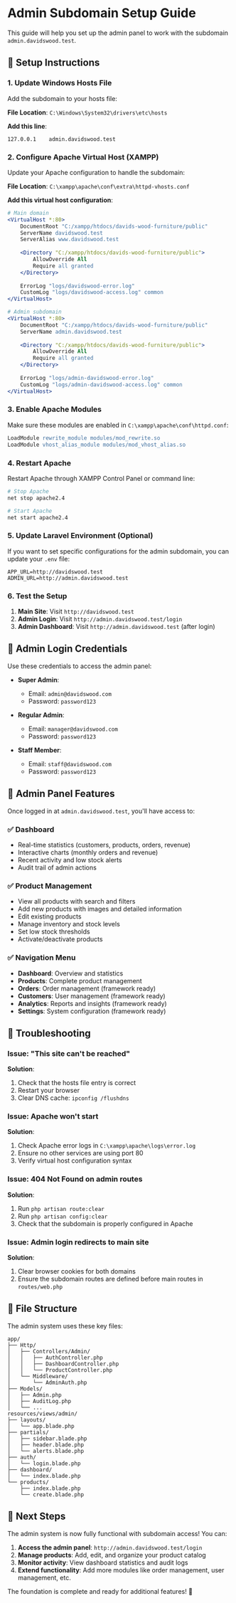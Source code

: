 # Admin Subdomain Setup Guide

This guide will help you set up the admin panel to work with the subdomain `admin.davidswood.test`.

## 🔧 Setup Instructions

### 1. Update Windows Hosts File

Add the subdomain to your hosts file:

**File Location**: `C:\Windows\System32\drivers\etc\hosts`

**Add this line**:
```
127.0.0.1    admin.davidswood.test
```

### 2. Configure Apache Virtual Host (XAMPP)

Update your Apache configuration to handle the subdomain:

**File Location**: `C:\xampp\apache\conf\extra\httpd-vhosts.conf`

**Add this virtual host configuration**:
```apache
# Main domain
<VirtualHost *:80>
    DocumentRoot "C:/xampp/htdocs/davids-wood-furniture/public"
    ServerName davidswood.test
    ServerAlias www.davidswood.test
    
    <Directory "C:/xampp/htdocs/davids-wood-furniture/public">
        AllowOverride All
        Require all granted
    </Directory>
    
    ErrorLog "logs/davidswood-error.log"
    CustomLog "logs/davidswood-access.log" common
</VirtualHost>

# Admin subdomain
<VirtualHost *:80>
    DocumentRoot "C:/xampp/htdocs/davids-wood-furniture/public"
    ServerName admin.davidswood.test
    
    <Directory "C:/xampp/htdocs/davids-wood-furniture/public">
        AllowOverride All
        Require all granted
    </Directory>
    
    ErrorLog "logs/admin-davidswood-error.log"
    CustomLog "logs/admin-davidswood-access.log" common
</VirtualHost>
```

### 3. Enable Apache Modules

Make sure these modules are enabled in `C:\xampp\apache\conf\httpd.conf`:

```apache
LoadModule rewrite_module modules/mod_rewrite.so
LoadModule vhost_alias_module modules/mod_vhost_alias.so
```

### 4. Restart Apache

Restart Apache through XAMPP Control Panel or command line:
```bash
# Stop Apache
net stop apache2.4

# Start Apache
net start apache2.4
```

### 5. Update Laravel Environment (Optional)

If you want to set specific configurations for the admin subdomain, you can update your `.env` file:

```env
APP_URL=http://davidswood.test
ADMIN_URL=http://admin.davidswood.test
```

### 6. Test the Setup

1. **Main Site**: Visit `http://davidswood.test`
2. **Admin Login**: Visit `http://admin.davidswood.test/login`
3. **Admin Dashboard**: Visit `http://admin.davidswood.test` (after login)

## 🔐 Admin Login Credentials

Use these credentials to access the admin panel:

- **Super Admin**:
  - Email: `admin@davidswood.com`
  - Password: `password123`

- **Regular Admin**:
  - Email: `manager@davidswood.com`
  - Password: `password123`

- **Staff Member**:
  - Email: `staff@davidswood.com`
  - Password: `password123`

## 🚀 Admin Panel Features

Once logged in at `admin.davidswood.test`, you'll have access to:

### ✅ **Dashboard**
- Real-time statistics (customers, products, orders, revenue)
- Interactive charts (monthly orders and revenue)
- Recent activity and low stock alerts
- Audit trail of admin actions

### ✅ **Product Management**
- View all products with search and filters
- Add new products with images and detailed information
- Edit existing products
- Manage inventory and stock levels
- Set low stock thresholds
- Activate/deactivate products

### ✅ **Navigation Menu**
- **Dashboard**: Overview and statistics
- **Products**: Complete product management
- **Orders**: Order management (framework ready)
- **Customers**: User management (framework ready)
- **Analytics**: Reports and insights (framework ready)
- **Settings**: System configuration (framework ready)

## 🔧 Troubleshooting

### Issue: "This site can't be reached"
**Solution**: 
1. Check that the hosts file entry is correct
2. Restart your browser
3. Clear DNS cache: `ipconfig /flushdns`

### Issue: Apache won't start
**Solution**:
1. Check Apache error logs in `C:\xampp\apache\logs\error.log`
2. Ensure no other services are using port 80
3. Verify virtual host configuration syntax

### Issue: 404 Not Found on admin routes
**Solution**:
1. Run `php artisan route:clear`
2. Run `php artisan config:clear`
3. Check that the subdomain is properly configured in Apache

### Issue: Admin login redirects to main site
**Solution**:
1. Clear browser cookies for both domains
2. Ensure the subdomain routes are defined before main routes in `routes/web.php`

## 📁 File Structure

The admin system uses these key files:

```
app/
├── Http/
│   ├── Controllers/Admin/
│   │   ├── AuthController.php
│   │   ├── DashboardController.php
│   │   └── ProductController.php
│   └── Middleware/
│       └── AdminAuth.php
├── Models/
│   ├── Admin.php
│   ├── AuditLog.php
│   └── ...
resources/views/admin/
├── layouts/
│   └── app.blade.php
├── partials/
│   ├── sidebar.blade.php
│   ├── header.blade.php
│   └── alerts.blade.php
├── auth/
│   └── login.blade.php
├── dashboard/
│   └── index.blade.php
└── products/
    ├── index.blade.php
    └── create.blade.php
```

## 🎯 Next Steps

The admin system is now fully functional with subdomain access! You can:

1. **Access the admin panel**: `http://admin.davidswood.test/login`
2. **Manage products**: Add, edit, and organize your product catalog
3. **Monitor activity**: View dashboard statistics and audit logs
4. **Extend functionality**: Add more modules like order management, user management, etc.

The foundation is complete and ready for additional features! 🚀
